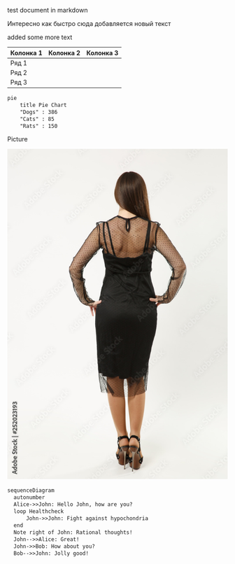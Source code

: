 test document in markdown

Интересно как быстро сюда добавляется новый текст


added some more text

| Колонка 1 | Колонка 2 | Колонка 3 |
| --------- | --------- | --------- |
| Ряд 1     |           |           |
| Ряд 2     |           |           |
| Ряд 3     |           |           |



```mermaid
pie
    title Pie Chart
    "Dogs" : 386
    "Cats" : 85
    "Rats" : 150 
```







Picture

![1000_F_252023193_xXEZbPM7uuq0k02RX9ltTcLkFcfVXL7K](1000_F_252023193_xXEZbPM7uuq0k02RX9ltTcLkFcfVXL7K.jpg)



``` mermaid
sequenceDiagram
  autonumber
  Alice->>John: Hello John, how are you?
  loop Healthcheck
      John->>John: Fight against hypochondria
  end
  Note right of John: Rational thoughts!
  John-->>Alice: Great!
  John->>Bob: How about you?
  Bob-->>John: Jolly good!
```


